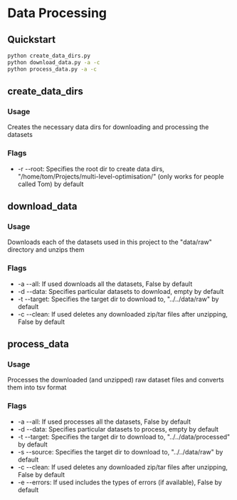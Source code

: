 # Data Processing

## Quickstart

```bash
python create_data_dirs.py
python download_data.py -a -c
python process_data.py -a -c
```

## create_data_dirs

### Usage
Creates the necessary data dirs for downloading and processing the datasets

### Flags
- -r --root: Specifies the root dir to create data dirs, "/home/tom/Projects/multi-level-optimisation/" (only works for people called Tom) by default

## download_data

### Usage
Downloads each of the datasets used in this project to the "data/raw" directory and unzips them

### Flags
- -a --all: If used downloads all the datasets, False by default
- -d --data: Specifies particular datasets to download, empty by default
- -t --target: Specifies the target dir to download to, "../../data/raw" by default
- -c --clean: If used deletes any downloaded zip/tar files after unzipping, False by default

## process_data

### Usage
Processes the downloaded (and unzipped) raw dataset files and converts them into tsv format

### Flags
- -a --all: If used processes all the datasets, False by default
- -d --data: Specifies particular datasets to process, empty by default
- -t --target: Specifies the target dir to download to, "../../data/processed" by default
- -s --source: Specifies the target dir to download to, "../../data/raw" by default
- -c --clean: If used deletes any downloaded zip/tar files after unzipping, False by default
- -e --errors: If used includes the types of errors (if available), False by default